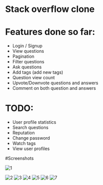 # Stack overflow clone


# Features done so far: 
* Login / Signup 
* View questions 
* Pagination 
* Filter questions 
* Ask questions 
* Add tags (add new tags)
* Question view count 
* Upvote/Downvote questions and answers
* Comment on both question and answers 


# TODO: 
* User profile statistics
* Search questions 
* Reputation 
* Change password 
* Watch tags
* View user profiles

#Screenshots

![1](https://user-images.githubusercontent.com/52232260/215475610-eb3bd539-1b59-47c8-8e9d-09d097987b94.png)

![2](https://user-images.githubusercontent.com/52232260/215475686-6bf837f7-ac1c-40a6-959b-24341f81c1f8.png)
![3](https://user-images.githubusercontent.com/52232260/215475707-e2e6a2a8-56d1-4102-a529-8383ec4fe9fd.png)
![4](https://user-images.githubusercontent.com/52232260/215475717-95575fc6-85ab-4946-b457-f8e97158a2c4.png)
![5](https://user-images.githubusercontent.com/52232260/215475726-7bd90c6d-7692-4c97-b020-dad3de11d429.png)
![6](https://user-images.githubusercontent.com/52232260/215475744-39cf6445-f75d-4d1a-8585-f0c0545e1299.png)
![7](https://user-images.githubusercontent.com/52232260/215475755-e73d6766-b6d3-45d9-8918-a23e64bb1f10.png)
